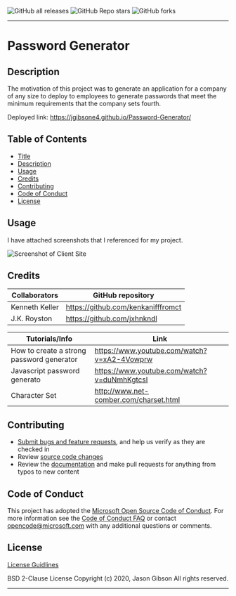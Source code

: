 ![GitHub all releases](https://img.shields.io/github/downloads/jgibsone4/jgibsone4.github.io/total?style=flat-square)
![GitHub Repo stars](https://img.shields.io/github/stars/jgibsone4/jgibsone4.github.io?style=flat-square)
![GitHub forks](https://img.shields.io/github/forks/jgibsone4/jgibsone4.github.io?style=social)

---

# Password Generator


## Description 

The motivation of this project was to generate an application for a company of any size to deploy to employees to generate passwords that meet the minimum requirements that the company sets fourth.  


Deployed link:
https://jgibsone4.github.io/Password-Generator/


## Table of Contents

* [Title](#password-generator)
* [Description](#description)
* [Usage](#usage)
* [Credits](#credits)
* [Contributing](#contributing)
* [Code of Conduct](#code-of-conduct)
* [License](#license)


## Usage 

I have attached screenshots that I referenced for my project.

![Screenshot of Client Site](https://github.com/jgibsone4/jgibsone4-urhw2/blob/main/Assets/768-contact.png)




## Credits

Collaborators                                   | GitHub repository
------------                                    | -------------
Kenneth Keller                                  | https://github.com/kenkanifffromct
J.K. Royston                                    | https://github.com/jxhnkndl


Tutorials/Info                                  | Link
------------                                    | -------------
How to create a strong password generator       | https://www.youtube.com/watch?v=xA2-4Vowprw
Javascript password generato                    | https://www.youtube.com/watch?v=duNmhKgtcsI
Character Set                                   | http://www.net-comber.com/charset.html


## Contributing

* [Submit bugs and feature requests](https://github.com/jgibsone4/Password-Generator/issues), and help us verify as they are checked in
* Review [source code changes](https://github.com/jgibsone4/Password-Generator/pulls)
* Review the [documentation](https://github.com/jgibsone4/Password-Generator) and make pull requests for anything from typos to new content


## Code of Conduct

This project has adopted the [Microsoft Open Source Code of Conduct](https://opensource.microsoft.com/codeofconduct/). For more information see the [Code of Conduct FAQ](https://opensource.microsoft.com/codeofconduct/faq/) or contact [opencode@microsoft.com](mailto:opencode@microsoft.com) with any additional questions or comments.


## License

[License Guidlines](/License.txt)

BSD 2-Clause License
Copyright (c) 2020, Jason Gibson
All rights reserved.

---

